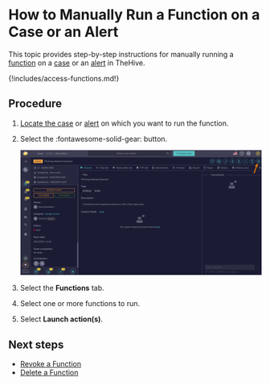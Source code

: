# How to Manually Run a Function on a Case or an Alert

<!-- md:version 5.1 --> <!-- md:license Platinum -->

This topic provides step-by-step instructions for manually running a [function](about-functions.md) on a [case](../../../analyst-corner/cases/about-cases.md) or an [alert](../../../analyst-corner/alerts/about-alerts.md) in TheHive.

{!includes/access-functions.md!}

<h2>Procedure</h2>

1. [Locate the case](../../../analyst-corner/cases/search-for-cases/find-a-case.md) or [alert](../../../analyst-corner/alerts/search-for-alerts/find-an-alert.md) on which you want to run the function.

2. Select the :fontawesome-solid-gear: button.

    ![Responders button](/thehive/images/user-guides/organization/configure-organization/manage-functions/responders-button.png)

3. Select the **Functions** tab.

4. Select one or more functions to run.

5. Select **Launch action(s)**.

<h2>Next steps</h2>

* [Revoke a Function](revoke-a-function.md)
* [Delete a Function](delete-a-function.md)